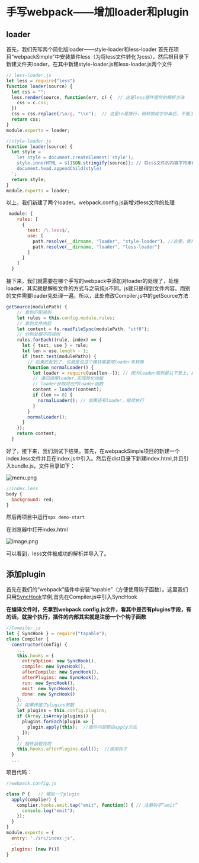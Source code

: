 # 手写webpack——增加loader和plugin

## loader
首先，我们先写两个简化版loader——style-loader和less-loader
首先在项目“webpackSimple”中安装插件less（为将less文件转化为css），然后根目录下新建文件夹loader，在其中新建style-loader.js和less-loader.js两个文件

```js
// less-loader.js
let less = require("less")
function loader(source) {
  let css = "";
  less.render(source, function(err, c) {  // 这是less插件提供的解析方法
    css = c.css;
  })
  css = css.replace(/\n/g, "\\n");  // 这里\n是换行，但转换成字符串后，不能正确解析
  return css;
}
module.exports = loader;
```

```js
//style-loader.js
function loader(source) {
  let style = `
    let style = document.createElement('style');
    style.innerHTML = ${JSON.stringify(source)}; // 将css文件的内容字符串化
    document.head.appendChild(style)
  `;
  return style;
}
module.exports = loader;
```

以上，我们新建了两个loader。webpack.config.js新增对less文件的处理

```js
 module: {
    rules: [
      {
        test: /\.less$/,
        use: [
          path.resolve(__dirname, "loader", "style-loader"), //这里，使用自己创建的loader
          path.resolve(__dirname, "loader", "less-loader")
        ]
      }
    ]
  }
```

接下来，我们就需要在哪个手写的webpack中添加对loader的处理了，处理loader，其实就是解析文件的方式与之前纯js不同。js就只是得到文件内容。而别的文件需要loader先处理一遍。所以，此处修改Compiler.js中的getSource方法

```js
getSource(modulePath) {
    // 拿到匹配规则
    let rules = this.config.module.rules;
    // 拿到文件内容
    let content = fs.readFileSync(modulePath, "utf8");
    // 分别处理不同规则
    rules.forEach((rule, index) => {
      let { test, use } = rule;
      let len = use.length - 1;
      if (test.test(modulePath)) {
        // 如果匹配到了，也就是说这个模块需要用loader来转换
        function normalLoader() {
          let loader = require(use[len--]); // 因为loader规则是从下至上，从右至左的
          // 递归调用loader,实现转化功能
          // loader获取对应的loader函数
          content = loader(content);
          if (len >= 0) {
            normalLoader(); // 如果还有loader，继续执行
          }
        }
        normalLoader();
      }
    });
    return content;
  }
```

好了，接下来，我们测试下结果。首先，在webpackSimple项目的新建一个index.less文件并且在index.js中引入。然后在dist目录下新建index.html,并且引入bundle.js，文件目录如下：

![menu.png](https://upload-images.jianshu.io/upload_images/1967135-c5420306b9e047cf.png?imageMogr2/auto-orient/strip|imageView2/2/w/308/format/webp)

```js
//index.less
body {
  background: red;
}
```

然后再项目中运行`npx demo-start`

在浏览器中打开index.html

![image.png](https://upload-images.jianshu.io/upload_images/1967135-a271f1e0a93d454b.png)

可以看到，less文件被成功的解析并导入了。

## 添加plugin
首先在我们的“webpack”插件中安装“tapable”（方便使用钩子函数）。这里我们只用[SyncHook](https://links.jianshu.com/go?to=%255Bhttps%3A%2F%2Fwww.jianshu.com%2Fp%2F88671fa85746%255D%28https%3A%2F%2Fwww.jianshu.com%2Fp%2F88671fa85746%29)举例,首先在Compiler.js中引入SyncHook

**在编译文件时，先拿到webpack.config.js文件，看其中是否有plugins字段，有的话，就挨个执行，插件的内部其实就是注册一个个钩子函数**

```js
//Compiler.js
let { SyncHook } = require("tapable");
class Compiler {
  constructor(config) {
    ...
    this.hooks = {
      entryOption: new SyncHook(),
      compile: new SyncHook(),
      afterCompile: new SyncHook(),
      afterPlugins: new SyncHook(),
      run: new SyncHook(),
      emit: new SyncHook(),
      done: new SyncHook()
    };
    // 如果传递了plugins参数
    let plugins = this.config.plugins;
    if (Array.isArray(plugins)) {
      plugins.forEach(plugin => {
        plugin.apply(this);  //插件内部都由apply方法
      });
    }
    // 插件装载完成
    this.hooks.afterPlugins.call();  //调用钩子
  }
  ...
```

项目代码：
```js
//webpack.config.js

class P {   // 模拟一个plugin
  apply(complier) {
    complier.hooks.emit.tap("emit", function() { // 注册钩子“emit”
      console.log("emit");
    });
  }
}
module.exports = {
  entry: './src/index.js',
  ...
  plugins: [new P()]
}
```
